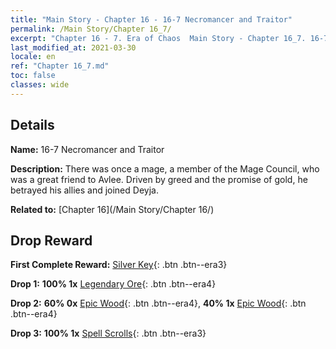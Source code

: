 ```yaml
---
title: "Main Story - Chapter 16 - 16-7 Necromancer and Traitor"
permalink: /Main Story/Chapter 16_7/
excerpt: "Chapter 16 - 7. Era of Chaos  Main Story - Chapter 16_7. 16-7 Necromancer and Traitor"
last_modified_at: 2021-03-30
locale: en
ref: "Chapter 16_7.md"
toc: false
classes: wide
---
```


## Details

 **Name:** 16-7 Necromancer and Traitor

 **Description:** There was once a mage, a member of the Mage Council, who was a great friend to Avlee. Driven by greed and the promise of gold, he betrayed his allies and joined Deyja.

 **Related to:** [Chapter 16](/Main Story/Chapter 16/)

## Drop Reward

 **First Complete Reward:** [Silver Key](/Items/con_693/){: .btn .btn--era3}

 **Drop 1:** **100% 1x** [Legendary Ore](/Items/mat_54/){: .btn .btn--era4}

 **Drop 2:** **60% 0x** [Epic Wood](/Items/mat_48/){: .btn .btn--era4}, **40% 1x** [Epic Wood](/Items/mat_48/){: .btn .btn--era4}

 **Drop 3:** **100% 1x** [Spell Scrolls](/Items/con_694/){: .btn .btn--era3}

